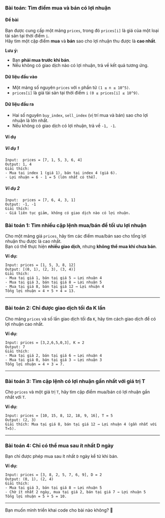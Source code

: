 ### **Bài toán: Tìm điểm mua và bán có lợi nhuận**  

#### **Đề bài**  
Bạn được cung cấp một mảng `prices`, trong đó `prices[i]` là giá của một loại tài sản tại thời điểm `i`.  
Hãy tìm một cặp điểm **mua** và **bán** sao cho lợi nhuận thu được là **cao nhất**.  

**Lưu ý:**  
- Bạn **phải mua trước khi bán**.  
- Nếu không có giao dịch nào có lợi nhuận, trả về kết quả tương ứng.  

#### **Dữ liệu đầu vào**  
- Một mảng số nguyên `prices` với `n` phần tử `(1 ≤ n ≤ 10^5)`.  
- `prices[i]` là giá tài sản tại thời điểm `i` `(0 ≤ prices[i] ≤ 10^9)`.  

#### **Dữ liệu đầu ra**  
- Hai số nguyên `buy_index`, `sell_index` (vị trí mua và bán) sao cho lợi nhuận là lớn nhất.  
- Nếu không có giao dịch có lợi nhuận, trả về `-1, -1`.  

#### **Ví dụ**  

##### **Ví dụ 1**  
```
Input:  prices = [7, 1, 5, 3, 6, 4]
Output: 1, 4
Giải thích:
- Mua tại index 1 (giá 1), bán tại index 4 (giá 6).
- Lợi nhuận = 6 - 1 = 5 (lớn nhất có thể).
```

##### **Ví dụ 2**  
```
Input:  prices = [7, 6, 4, 3, 1]
Output: -1, -1
Giải thích:
- Giá liên tục giảm, không có giao dịch nào có lợi nhuận.
```

### **Bài toán 1: Tìm nhiều cặp lệnh mua/bán để tối ưu lợi nhuận**
Cho một mảng giá `prices`, hãy tìm các điểm mua/bán sao cho tổng lợi nhuận thu được là cao nhất.  
Bạn có thể thực hiện **nhiều giao dịch**, nhưng **không thể mua khi chưa bán**.

**Ví dụ:**  
```
Input: prices = [1, 5, 3, 8, 12]
Output: [(0, 1), (2, 3), (3, 4)]
Giải thích: 
- Mua tại giá 1, bán tại giá 5 → Lợi nhuận 4
- Mua tại giá 3, bán tại giá 8 → Lợi nhuận 5
- Mua tại giá 8, bán tại giá 12 → Lợi nhuận 4
Tổng lợi nhuận = 4 + 5 + 4 = 13.
```

---

### **Bài toán 2: Chỉ được giao dịch tối đa K lần**
Cho mảng `prices` và số lần giao dịch tối đa `K`, hãy tìm cách giao dịch để có lợi nhuận cao nhất.

**Ví dụ:**  
```
Input: prices = [3,2,6,5,0,3], K = 2
Output: 7
Giải thích: 
- Mua tại giá 2, bán tại giá 6 → Lợi nhuận 4
- Mua tại giá 0, bán tại giá 3 → Lợi nhuận 3
Tổng lợi nhuận = 4 + 3 = 7.
```

---

### **Bài toán 3: Tìm cặp lệnh có lợi nhuận gần nhất với giá trị T**
Cho `prices` và một giá trị `T`, hãy tìm cặp điểm mua/bán có lợi nhuận gần nhất với `T`.

**Ví dụ:**  
```
Input: prices = [10, 15, 8, 12, 18, 9, 16], T = 5
Output: (2, 3) 
Giải thích: Mua tại giá 8, bán tại giá 12 → Lợi nhuận 4 (gần nhất với T=5).
```

---

### **Bài toán 4: Chỉ có thể mua sau ít nhất D ngày**  
Bạn chỉ được phép mua sau ít nhất `D` ngày kể từ khi bán.

**Ví dụ:**  
```
Input: prices = [3, 8, 2, 5, 7, 6, 9], D = 2
Output: (0, 1), (2, 4)
Giải thích: 
- Mua tại giá 3, bán tại giá 8 → Lợi nhuận 5
- Chờ ít nhất 2 ngày, mua tại giá 2, bán tại giá 7 → Lợi nhuận 5
Tổng lợi nhuận = 5 + 5 = 10.
```

---

Bạn muốn mình triển khai code cho bài nào không? 🚀
